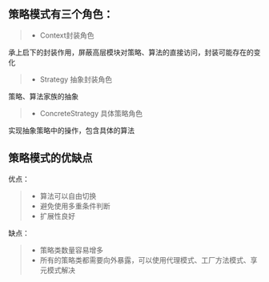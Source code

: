 ## 策略模式有三个角色：
>* Context封装角色
 
 承上启下的封装作用，屏蔽高层模块对策略、算法的直接访问，封装可能存在的变化
>* Strategy 抽象封装角色

策略、算法家族的抽象
>* ConcreteStrategy 具体策略角色

实现抽象策略中的操作，包含具体的算法



## 策略模式的优缺点

优点：
>* 算法可以自由切换
>* 避免使用多重条件判断
>* 扩展性良好

缺点：
>* 策略类数量容易增多
>* 所有的策略类都需要向外暴露，可以使用代理模式、工厂方法模式、享元模式解决